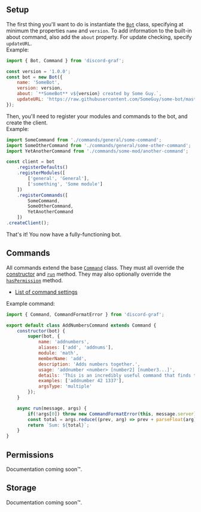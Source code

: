 ## Setup
The first thing you'll want to do is instantiate the [`Bot`](../class/src/bot/index.js~Bot.html) class, specifying at minimum the properties `name` and `version`.
To add information to the built-in about command, also add the `about` property.
For update checking, specify `updateURL`.  
Example:

```javascript
import { Bot, Command } from 'discord-graf';

const version = '1.0.0';
const bot = new Bot({
	name: 'SomeBot',
	version: version,
	about: `**SomeBot** v${version} created by Some Guy.`,
	updateURL: 'https://raw.githubusercontent.com/SomeGuy/some-bot/master/package.json'
});
```

Then, you'll need to register your modules and commands to the bot, and create the client.  
Example:

```javascript
import SomeCommand from './commands/general/some-command';
import SomeOtherCommand from './commands/general/some-other-command';
import YetAnotherCommand from './commands/some-mod/another-command';

const client = bot
	.registerDefaults()
	.registerModules([
		['general', 'General'],
		['something', 'Some module']
	])
	.registerCommands([
		SomeCommand,
		SomeOtherCommand,
		YetAnotherCommand
	])
.createClient();
```

That's it!
You now have a fully-functioning bot.

## Commands
All commands extend the base [`Command`](../class/src/commands/command.js~Command.html) class.
They must all override the [constructor](../class/src/commands/command.js~Command.html#instance-constructor-constructor)
and [`run`](../class/src/commands/command.js~Command.html#instance-method-run) method.
They may also optionally override the [`hasPermission`](../class/src/commands/command.js~Command.html#instance-method-hasPermission) method.

- [List of command settings](../typedef/index.html#static-typedef-CommandInfo)

Example command:

```javascript
import { Command, CommandFormatError } from 'discord-graf';

export default class AddNumbersCommand extends Command {
	constructor(bot) {
		super(bot, {
			name: 'addnumbers',
			aliases: ['add', 'addnums'],
			module: 'math',
			memberName: 'add',
			description: 'Adds numbers together.',
			usage: 'addnumber <number> [number2] [number3...]',
			details: 'This is an incredibly useful command that finds the sum of numbers. This command is the envy of all other commands.',
			examples: ['addnumber 42 1337'],
			argsType: 'multiple'
		});
	}

	async run(message, args) {
		if(!args[0]) throw new CommandFormatError(this, message.server);
		const total = args.reduce((prev, arg) => prev + parseFloat(arg), 0);
		return `Sum: ${total}`;
	}
}
```

## Permissions
Documentation coming soon&trade;.

## Storage
Documentation coming soon&trade;.
